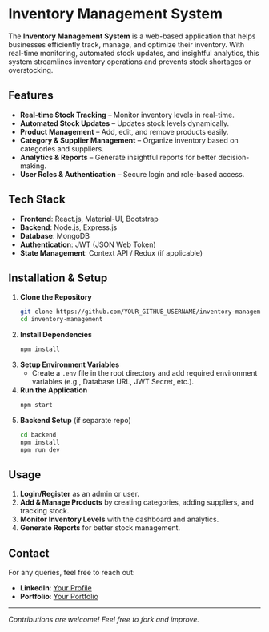 # Inventory Management System

The **Inventory Management System** is a web-based application that helps businesses efficiently track, manage, and optimize their inventory. With real-time monitoring, automated stock updates, and insightful analytics, this system streamlines inventory operations and prevents stock shortages or overstocking.

##  Features
-  **Real-time Stock Tracking** – Monitor inventory levels in real-time.
-  **Automated Stock Updates** – Updates stock levels dynamically.
-  **Product Management** – Add, edit, and remove products easily.
-  **Category & Supplier Management** – Organize inventory based on categories and suppliers.
-  **Analytics & Reports** – Generate insightful reports for better decision-making.
-  **User Roles & Authentication** – Secure login and role-based access.

##  Tech Stack
- **Frontend**: React.js, Material-UI, Bootstrap
- **Backend**: Node.js, Express.js
- **Database**: MongoDB
- **Authentication**: JWT (JSON Web Token)
- **State Management**: Context API / Redux (if applicable)

##  Installation & Setup
1. **Clone the Repository**
   ```sh
   git clone https://github.com/YOUR_GITHUB_USERNAME/inventory-management.git
   cd inventory-management
   ```
2. **Install Dependencies**
   ```sh
   npm install
   ```
3. **Setup Environment Variables**
   - Create a `.env` file in the root directory and add required environment variables (e.g., Database URL, JWT Secret, etc.).
4. **Run the Application**
   ```sh
   npm start
   ```
5. **Backend Setup** (if separate repo)
   ```sh
   cd backend
   npm install
   npm run dev
   ```

##  Usage
1. **Login/Register** as an admin or user.
2. **Add & Manage Products** by creating categories, adding suppliers, and tracking stock.
3. **Monitor Inventory Levels** with the dashboard and analytics.
4. **Generate Reports** for better stock management.



##  Contact
For any queries, feel free to reach out:
- **LinkedIn**: [Your Profile](https://www.linkedin.com/in/YOUR_PROFILE/)
- **Portfolio**: [Your Portfolio](https://YOUR_PORTFOLIO_LINK/)

---

 *Contributions are welcome! Feel free to fork and improve.* 

